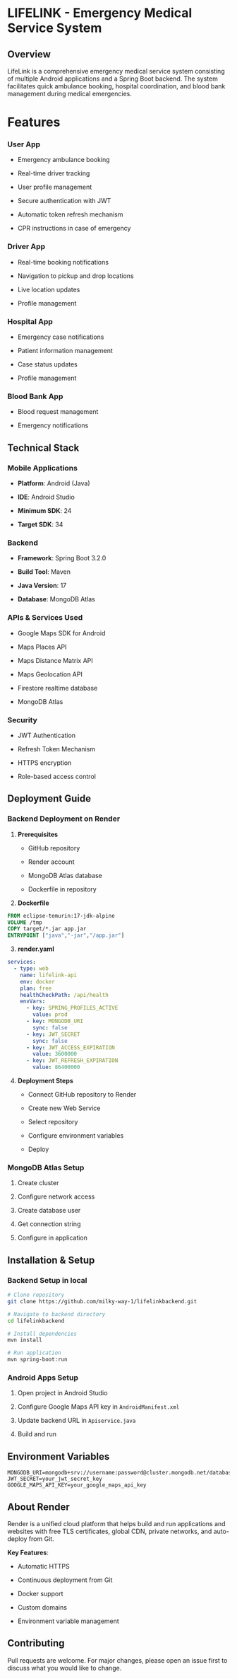 
# LIFELINK - Emergency Medical Service System

## Overview

LifeLink is a comprehensive emergency medical service system consisting of multiple Android applications and a Spring Boot backend. The system facilitates quick ambulance booking, hospital coordination, and blood bank management during medical emergencies.

# Features

### User App

- Emergency ambulance booking

- Real-time driver tracking

- User profile management

- Secure authentication with JWT

- Automatic token refresh mechanism

- CPR instructions in case of emergency


### Driver App

- Real-time booking notifications

- Navigation to pickup and drop locations

- Live location updates

- Profile management

### Hospital App

- Emergency case notifications

- Patient information management

- Case status updates

- Profile management

### Blood Bank App

- Blood request management

- Emergency notifications


## Technical Stack

### Mobile Applications

- **Platform**: Android (Java)

- **IDE**: Android Studio

- **Minimum SDK**: 24

- **Target SDK**: 34

### Backend

- **Framework**: Spring Boot 3.2.0

- **Build Tool**: Maven

- **Java Version**: 17

- **Database**: MongoDB Atlas

### APIs & Services Used

- Google Maps SDK for Android

- Maps Places API

- Maps Distance Matrix API

- Maps Geolocation API

- Firestore realtime database

- MongoDB Atlas

### Security

- JWT Authentication

- Refresh Token Mechanism

- HTTPS encryption

- Role-based access control

## Deployment Guide

### Backend Deployment on Render

1. **Prerequisites**

   - GitHub repository

   - Render account

   - MongoDB Atlas database

   - Dockerfile in repository

2. **Dockerfile**
```dockerfile
FROM eclipse-temurin:17-jdk-alpine
VOLUME /tmp
COPY target/*.jar app.jar
ENTRYPOINT ["java","-jar","/app.jar"]
```


3. **render.yaml**
```render.yaml
services:
  - type: web
    name: lifelink-api
    env: docker
    plan: free
    healthCheckPath: /api/health
    envVars:
      - key: SPRING_PROFILES_ACTIVE
        value: prod
      - key: MONGODB_URI
        sync: false  
      - key: JWT_SECRET
        sync: false
      - key: JWT_ACCESS_EXPIRATION
        value: 3600000
      - key: JWT_REFRESH_EXPIRATION
        value: 86400000
```


4. **Deployment Steps**

   - Connect GitHub repository to Render

   - Create new Web Service

   - Select repository

   - Configure environment variables

   - Deploy

### MongoDB Atlas Setup

1. Create cluster

2. Configure network access

3. Create database user

4. Get connection string

5. Configure in application

## Installation & Setup

### Backend Setup in local
```bash
# Clone repository
git clone https://github.com/milky-way-1/lifelinkbackend.git

# Navigate to backend directory
cd lifelinkbackend

# Install dependencies
mvn install

# Run application
mvn spring-boot:run
```


### Android Apps Setup

1. Open project in Android Studio

2. Configure Google Maps API key in `AndroidManifest.xml`

3. Update backend URL in `Apiservice.java`

4. Build and run

## Environment Variables
```
MONGODB_URI=mongodb+srv://username:password@cluster.mongodb.net/database
JWT_SECRET=your_jwt_secret_key
GOOGLE_MAPS_API_KEY=your_google_maps_api_key
```

## About Render

Render is a unified cloud platform that helps build and run applications and websites with free TLS certificates, global CDN, private networks, and auto-deploy from Git. 

**Key Features**:

- Automatic HTTPS

- Continuous deployment from Git

- Docker support

- Custom domains

- Environment variable management

## Contributing

Pull requests are welcome. For major changes, please open an issue first to discuss what you would like to change.
